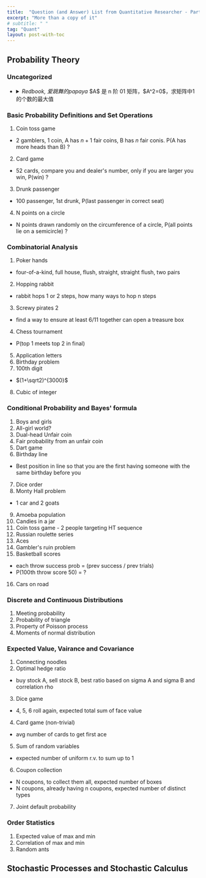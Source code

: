 ```yaml
---
title:  "Question (and Answer) List from Quantitative Researcher - Part 2. Probability"
excerpt: "More than a copy of it"
# subtitle: " "
tag: "Quant"
layout: post-with-toc
---
```


<!-- template -->

## Probability Theory


### Uncategorized


- <details><summary><cite>Redbook, 爱跳舞的papaya</cite>
  $A$ 是 n 阶 01 矩阵，$A^2=0$，求矩阵中1的个数的最大值
  </summary>
  Convert this problem to the connectivity of directed graphs. The condition requires any path found on the graph cannot have length greater than $1$. These means the graph is separated into two parts. The maximum number must be $\mathrm{floor}(n/2) * (n-\mathrm{floor}(n/2))$
  </details>




### Basic Probability Definitions and Set Operations

1. Coin toss game
  - 2 gamblers, 1 coin, A has $n+1$ fair coins, B has $n$ fair conis. P(A has more heads than B) ?
2. Card game
  - 52 cards, compare you and dealer's number, only if you are larger you win, P(win) ?
3. Drunk passenger
  - 100 passenger, 1st drunk, P(last passenger in correct seat)
4. N points on a circle
  - N points drawn randomly on the circumference of a circle, P(all points lie on a semicircle) ?

### Combinatorial Analysis

1. Poker hands
  - four-of-a-kind, full house, flush, straight, straight flush, two pairs
2. Hopping rabbit
  - rabbit hops 1 or 2 steps, how many ways to hop n steps
3. Screwy pirates 2
  - find a way to ensure at least 6/11 together can open a treasure box
4. Chess tournament
  - P(top 1 meets top 2 in final)
5. Application letters
6. Birthday problem
7. 100th digit
  - $(1+\sqrt2)^{3000}$
8. Cubic of integer

### Conditional Probability and Bayes' formula

1. Boys and girls
2. All-girl world?
3. Dual-head Unfair coin
4. Fair probability from an unfair coin
5. Dart game
6. Birthday line
  - Best position in line so that you are the first having someone with the same birthday before you
7. Dice order
8. Monty Hall problem
  - 1 car and 2 goats
9. Amoeba population
10. Candies in a jar
11. Coin toss game - 2 people targeting HT sequence
12. Russian roulette series
13. Aces
14. Gambler's ruin problem
15. Basketball scores
  - each throw success prob = (prev success / prev trials)
  - P(100th throw score 50) = ?
16. Cars on road

### Discrete and Continuous Distributions

1. Meeting probability
2. Probability of triangle
3. Property of Poisson process
4. Moments of normal distribution


### Expected Value, Vairance and Covariance

1. Connecting noodles
2. Optimal hedge ratio
  - buy stock A, sell stock B, best ratio based on sigma A and sigma B and correlation rho
3. Dice game
  - 4, 5, 6 roll again, expected total sum of face value
4. Card game (non-trivial)
  - avg number of cards to get first ace
5. Sum of random variables
  - expected number of uniform r.v. to sum up to 1
6. Coupon collection
  - N coupons, to collect them all, expected number of boxes
  - N coupons, already having n coupons, expected number of distinct types
7. Joint default probability

### Order Statistics

1. Expected value of max and min
2. Correlation of max and min
3. Random ants

## Stochastic Processes and Stochastic Calculus
